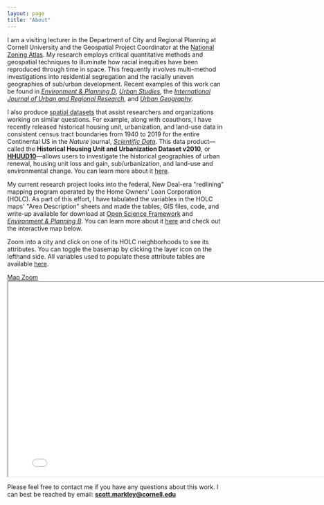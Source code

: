 ```yaml
---
layout: page
title: "About"
---
```


I am a visiting lecturer in the Department of City and Regional Planning at Cornell University and the Geospatial Project Coordinator at the [National Zoning Atlas](https://www.zoningatlas.org/). My research employs critical quantitative methods and geospatial techniques to illuminate how racial inequities have been reproduced through time in space. This frequently involves multi-method investigations into residential segregation and the racially uneven geographies of sub/urban development. Recent examples of this work can be found in [*Environment & Planning D*](https://journals.sagepub.com/doi/abs/10.1177/02637758241261218), [*Urban Studies*](https://journals.sagepub.com/doi/abs/10.1177/00420980231182336), the [*International Journal of Urban and Regional Research*](https://www.ijurr.org/article/the-limits-of-homeownership-racial-capitalism-black-wealth-and-the-appreciation-gap-in-atlanta/), and [*Urban Geography*](https://www.tandfonline.com/doi/abs/10.1080/02723638.2017.1381534).

I also produce [spatial datasets](https://snmarkley1.github.io/Datasets/) that assist researchers and organizations working on similar questions. For example, along with coauthors, I have recently released historical housing unit, urbanization, and land-use data in consistent census tract boundaries from 1940 to 2019 for the entire Continental US in the *Nature* journal, [*Scientific Data*](https://www.nature.com/articles/s41597-022-01184-x). This data product&mdash;called the **Historical Housing Unit and Urbanization Dataset v2010**, or [**HHUUD10**](https://osf.io/fzv5e/)&mdash;allows users to investigate the historical geographies of urban renewal, housing unit loss and gain, sub/urbanization, and land-use and environmental change. You can learn more about it [here](https://snmarkley1.github.io/Projects/HHUUD10/).

My current research project looks into the federal, New Deal-era "redlining" mapping program operated by the Home Owners' Loan Corporation (HOLC). As part of this effort, I have tabulated the variables in the HOLC maps' "Area Description" sheets and made the tables, GIS files, code, and write-up available for download at [Open Science Framework](https://osf.io/qytj8/) and [*Environment & Planning B*](https://journals.sagepub.com/doi/10.1177/23998083221133112). You can learn more about it [here](https://snmarkley1.github.io/Projects/HOLC/) and check out the interactive map below.

Zoom into a city and click on one of its HOLC neighborhoods to see its attributes. You can toggle the basemap by clicking the layer icon on the lefthand side. All variables used to populate these attribute tables are available [here](https://osf.io/qytj8/).

<link rel="stylesheet" href="https://cdnjs.cloudflare.com/ajax/libs/font-awesome/4.7.0/css/font-awesome.min.css">
<a href="https://snmarkley1.github.io/holc_map.html" target="_blank">Map Zoom <i class="fa fa-external-link"></i></a>
<iframe
    width="800"
    height="450"
    src="/holc_map.html" >
</iframe>

Please feel free to contact me if you have any questions about this work. I can best be reached by email: **scott.markley@cornell.edu**
